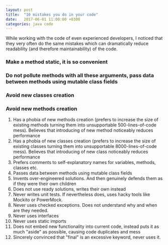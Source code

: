 ```yaml
---
layout: post
title:  "10 mistakes you do in your code"
date:   2017-06-01 11:00:00 +0300
categories: java code
---
```


While working with the code of even experienced developers, I noticed that they very often do the same mistakes which can dramatically reduce readability (and therefore maintainability) of the code.

### Make a method static, it is so convenient

### Do not pollute methods with all these arguments, pass data between methods using mutable class fields

### Avoid new classes creation

### Avoid new methods creation

1. Has a phobia of new methods creation (prefers to increase the size of existing methods turning them into unsupportable 500-lines-of-code mess). Believes that introducing of new method noticeably reduces performance
2. Has a phobia of new classes creation (prefers to increase the size of existing classes turning them into unsupportable 8000-lines-of-code mess). Believes that introducing of new class noticeably reduces performance
3. Prefers comments to self-explanatory names for variables, methods, classes etc.
4. Passes data between methods using mutable class fields
5. Invents over-engineered solutions. And then genuinely defends them as if they were their own children 
6. Does not use ready solutions, writes their own instead
7. Never writes unit tests. If nevertheless does, uses hacky tools like Mockito or PowerMock.
8. Never uses checked exceptions. Does not understand why and when are they needed.
9. Never uses interfaces
10. Never uses static imports
11. Does not embed new functionality into current code, instead puts it as much "aside" as possible, causing code duplicates and mess
12. Sincerely convinced that "final" is an excessive keyword, never uses it.
